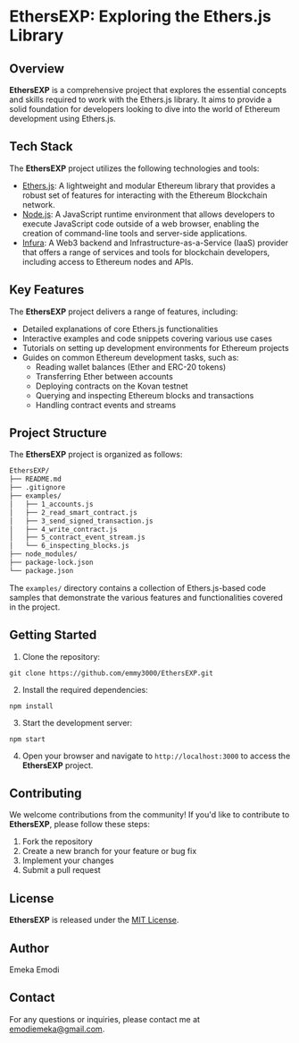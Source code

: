 # EthersEXP: Exploring the Ethers.js Library

## Overview
**EthersEXP** is a comprehensive project that explores the essential concepts and skills required to work with the Ethers.js library. It aims to provide a solid foundation for developers looking to dive into the world of Ethereum development using Ethers.js.

## Tech Stack
The **EthersEXP** project utilizes the following technologies and tools:

- [Ethers.js](https://docs.ethers.org/v5/): A lightweight and modular Ethereum library that provides a robust set of features for interacting with the Ethereum Blockchain network.
- [Node.js](https://nodejs.org/en/): A JavaScript runtime environment that allows developers to execute JavaScript code outside of a web browser, enabling the creation of command-line tools and server-side applications.
- [Infura](https://www.infura.io/): A Web3 backend and Infrastructure-as-a-Service (IaaS) provider that offers a range of services and tools for blockchain developers, including access to Ethereum nodes and APIs.

## Key Features
The **EthersEXP** project delivers a range of features, including:

- Detailed explanations of core Ethers.js functionalities
- Interactive examples and code snippets covering various use cases
- Tutorials on setting up development environments for Ethereum projects
- Guides on common Ethereum development tasks, such as:
  - Reading wallet balances (Ether and ERC-20 tokens)
  - Transferring Ether between accounts
  - Deploying contracts on the Kovan testnet
  - Querying and inspecting Ethereum blocks and transactions
  - Handling contract events and streams

## Project Structure
The **EthersEXP** project is organized as follows:

```markdown
EthersEXP/
├── README.md
├── .gitignore
├── examples/
│   ├── 1_accounts.js
│   ├── 2_read_smart_contract.js
│   ├── 3_send_signed_transaction.js
│   ├── 4_write_contract.js
│   ├── 5_contract_event_stream.js
│   └── 6_inspecting_blocks.js
├── node_modules/
├── package-lock.json
└── package.json
```

The `examples/` directory contains a collection of Ethers.js-based code samples that demonstrate the various features and functionalities covered in the project.

## Getting Started
1. Clone the repository:
```shell
git clone https://github.com/emmy3000/EthersEXP.git
```

2. Install the required dependencies:
```shell
npm install
```

3. Start the development server:
```shell
npm start
```

4. Open your browser and navigate to `http://localhost:3000` to access the **EthersEXP** project.

## Contributing
We welcome contributions from the community! If you'd like to contribute to **EthersEXP**, please follow these steps:

1. Fork the repository
2. Create a new branch for your feature or bug fix
3. Implement your changes
4. Submit a pull request

## License
**EthersEXP** is released under the [MIT License](LICENSE).

## Author
Emeka Emodi

## Contact
For any questions or inquiries, please contact me at [emodiemeka@gmail.com](mailto:emodiemeka@gmail.com).
